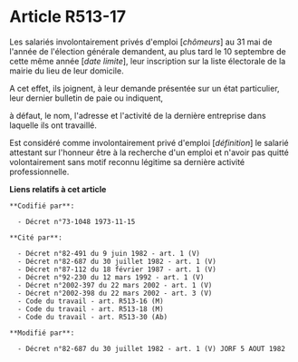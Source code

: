 # Article R513-17

Les salariés involontairement privés d'emploi [*chômeurs*] au 31 mai de l'année de l'élection générale demandent, au plus
tard le 10 septembre de cette même année [*date limite*], leur inscription sur la liste électorale de la mairie du lieu de
leur domicile.

A cet effet, ils joignent, à leur demande présentée sur un état particulier, leur dernier bulletin de paie ou indiquent,

à défaut, le nom, l'adresse et l'activité de la dernière entreprise dans laquelle ils ont travaillé.

Est considéré comme involontairement privé d'emploi [*définition*] le salarié attestant sur l'honneur être à la recherche
d'un emploi et n'avoir pas quitté volontairement sans motif reconnu légitime sa dernière activité professionnelle.

**Liens relatifs à cet article**

	**Codifié par**:

	  - Décret n°73-1048 1973-11-15

	**Cité par**:

	  - Décret n°82-491 du 9 juin 1982 - art. 1 (V)
	  - Décret n°82-687 du 30 juillet 1982 - art. 1 (V)
	  - Décret n°87-112 du 18 février 1987 - art. 1 (V)
	  - Décret n°92-230 du 12 mars 1992 - art. 1 (V)
	  - Décret n°2002-397 du 22 mars 2002 - art. 1 (V)
	  - Décret n°2002-398 du 22 mars 2002 - art. 3 (V)
	  - Code du travail - art. R513-16 (M)
	  - Code du travail - art. R513-18 (M)
	  - Code du travail - art. R513-30 (Ab)

	**Modifié par**:

	  - Décret n°82-687 du 30 juillet 1982 - art. 1 (V) JORF 5 AOUT 1982
